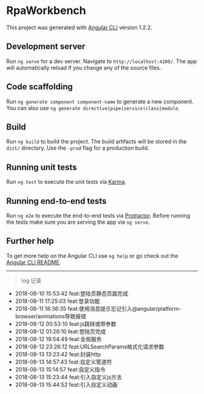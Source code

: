 # RpaWorkbench

This project was generated with [Angular CLI](https://github.com/angular/angular-cli) version 1.2.2.

## Development server

Run `ng serve` for a dev server. Navigate to `http://localhost:4200/`. The app will automatically reload if you change any of the source files.

## Code scaffolding

Run `ng generate component component-name` to generate a new component. You can also use `ng generate directive|pipe|service|class|module`.

## Build

Run `ng build` to build the project. The build artifacts will be stored in the `dist/` directory. Use the `-prod` flag for a production build.

## Running unit tests

Run `ng test` to execute the unit tests via [Karma](https://karma-runner.github.io).

## Running end-to-end tests

Run `ng e2e` to execute the end-to-end tests via [Protractor](http://www.protractortest.org/).
Before running the tests make sure you are serving the app via `ng serve`.

## Further help

To get more help on the Angular CLI use `ng help` or go check out the [Angular CLI README](https://github.com/angular/angular-cli/blob/master/README.md).

****

> log 记录

* 2018-08-10 15:53:42 feat:登陆页静态页面完成* 2018-08-11 17:25:03 feat:登录功能* 2018-08-11 18:36:35 feat:使用消息提示忘记引入@angular/platform-browser/animations导致报错* 2018-08-12 00:53:10 feat:js跳转或带参数* 2018-08-12 01:26:10 feat:登陆页完成* 2018-08-12 19:54:49 feat:全局服务* 2018-08-12 23:26:12 feat:URLSearchParams格式化请求参数* 2018-08-13 13:23:42 feat:封装http* 2018-08-13 14:57:43 feat:自定义管道符* 2018-08-13 15:14:57 feat:自定义指令* 2018-08-13 15:23:44 feat:引入自定义js方法* 2018-08-13 15:44:52 feat:引入自定义动画